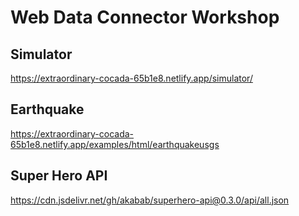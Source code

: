# Web Data Connector Workshop

## Simulator
https://extraordinary-cocada-65b1e8.netlify.app/simulator/

## Earthquake
https://extraordinary-cocada-65b1e8.netlify.app/examples/html/earthquakeusgs

## Super Hero API
https://cdn.jsdelivr.net/gh/akabab/superhero-api@0.3.0/api/all.json
